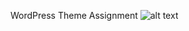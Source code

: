 WordPress Theme Assignment ![alt text](https://www.pinclipart.com/picdir/big/492-4926806_brush-icon-png-fq17w-drone-clipart.png)
